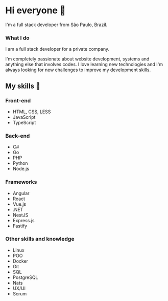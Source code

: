 # Hi everyone :wave:

I'm a full stack developer from São Paulo, Brazil.

### What I do


I am a full stack developer for a private company.

I'm completely passionate about website development, systems and anything else that involves codes. I love learning new technologies and I'm always looking for new challenges to improve my development skills.

## My skills 📜

### Front-end

- HTML, CSS, LESS
- JavaScript
- TypeScript
  
### Back-end

- C#
- Go
- PHP
- Python
- Node.js 

### Frameworks

- Angular
- React
- Vue.js
- .NET
- NestJS
- Express.js
- Fastify

### Other skills and knowledge

- Linux
- POO
- Docker
- Git
- SQL
- PostgreSQL
- Nats
- UX/UI
- Scrum
